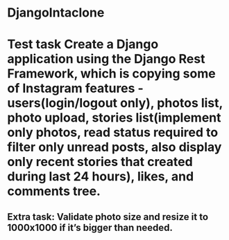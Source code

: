# DjangoIntaclone
# Test task Create a Django application using the Django Rest Framework, which is copying some of Instagram features - users(login/logout only), photos list, photo upload, stories list(implement only photos, read status required to filter only unread posts, also display only recent stories that created during last 24 hours), likes, and comments tree.   


## Extra task: Validate photo size and resize it to 1000x1000 if it’s bigger than needed.
